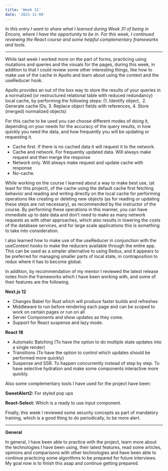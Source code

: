 ```yaml
---
title: 'Week 31'
date: '2021-11-08'
---
```


*In this entry I want to share what I learned during Week 31 of being in Encora, where I have the opportunity to be in. For this week, I continued reviewing the React course and some helpful complementary frameworks and tools.*

---

While last week I worked more on the part of forms, practicing using mutations and queries and the visuals for the pages, during this week, in addition to that I could review some other interesting things, like how to make use of the cache in Apollo and learn about using the context and the useReducer hook.

Apollo provides an out of the box way to store the results of your queries in a normalized (or restructured relational table with reduced redundancy) local cache, by performing the following steps: (1. Identify object,  2. Generate cache IDs, 3. Replace object fields with references, 4. Store (merged) normalized objects)

For this cache to be used you can choose different modes of doing it, depending on your needs for the accuracy of the query results, in how quickly you need the data, and how frequently you will be updating or requesting it.

- Cache first. If there is no cached data it will request it to the network.
- Cache and network. For frequently updated data. Will always make request and then merge the response
- Network only. Will always make request and update cache with response
- No-cache.

While working on the course I learned about a way to make best use, (at least for this project), of the cache using the default cache first fetching behavior and reading and writing directly on the local cache for performing operations like creating or deleting new objects (as for reading or updating these steps are not necessary), as recommended by the instructor of the course. By performing these operations in this manner, you can have immediate up to date data and don’t need to make as many network requests as with other approaches, which also results in lowering the costs of the database services, and for large scale applications this is something to take into consideration.

I also learned how to make use of the useReducer in conjunction with the useContext hooks to make the reducers available through the entire app. This can be used as a simpler alternative to using Redux, and it appears to be preferred for managing smaller parts of local state, in contraposition to redux where it has to become global.

In addition, by recommendation of my mentor I reviewed the latest release notes from the frameworks which I have been working with, and some of their features are the following.

**Next.js 12**

- Changes Babel for Rust which will produce faster builds and refreshes
- Middleware to run before rendering each page and can be scoped to work on certain pages or run on all
- Server Components and show updates as they come.
- Support for React suspense and lazy mode.

**React 18**

- Automatic Batching (To have the option to do multiple state updates into a single render)
- Transitions (To have the option to control which updates should be performed more quickly)
- Suspense and SSR. To happen concurrently instead of step by step. To have selective hydration and make some components interactive more quickly.

Also some complementary tools I have used for the project have been:

**SweetAlert2:** For styled pop ups

**React-Select:** Which is a ready to use input component.

Finally, this week I reviewed some security concepts as part of mandatory training, which is a good thing to do periodically, to be more alert.

---

**General**

In general, I have been able to practice with the project, learn more about the technologies I have been using, their latest features, read some articles, opinions and comparisons with other technologies and have been able to continue practicing some algorithms to be prepared for future interviews. My goal now is to finish this asap and continue getting prepared.